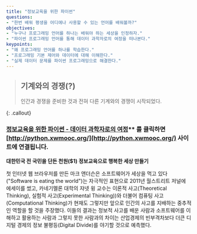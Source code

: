 ```yaml
---
title: "정보교육을 위한 파이썬"
questions:
- "한번 배워 평생을 어디에나 사용할 수 있는 언어를 배워볼까?"
objectives:
- "누구나 프로그래밍 언어를 하나는 배워야 하는 세상을 인정하자."
- "파이썬 프로그래밍 언어를 통해 데이터 과학자로의 여정을 떠나본다."
keypoints:
- "왜 프로그래밍 언어를 하나를 학습한다."
- "프로그래밍 기본 제어와 데이터에 대해 이해한다."
- "실제 데이터 문제를 파이썬 프로그래밍으로 해결한다."
---
```


> ## 기계와의 경쟁(?)
>
> 인간과 경쟁을 준비한 것과 전혀 다른 기계와의 경쟁이 시작되었다. 
> 
{: .callout}


### [**정보교육을 위한 파이썬 - 데이터 과학자로의 여정**](http://python.xwmooc.org/)** 를 클릭하면 [http://python.xwmooc.org/](http://python.xwmooc.org/) 사이트에 연결됩니다.


**대한민국 전 국민을 단돈 천원($1) 정보교육으로 행복한 세상 만들기**

첫 인터넷 웹 브라우저를 만든 마크 앤더슨은 소프트웨어가 세상을 먹고 있다("Software is eating the world")는 자극적인 표현으로 2011년 월스트리트 저널에 에세이를 썼고, 카네기멜론 대학의 쟈넷 윙 교수는 이론적 사고(Theoretical Thinking), 실험적 사고(Experimental Thinking))와 더불어 컴퓨팅 사고(Computational Thinking)가 현재도 그렇지만 앞으로 인간의 사고를 지배하는 중추적인 역할을 할 것을 주장했다. 이들의 결과는 정보적 사고를 배운 사람과 소프트웨어를 이해하고 활용하는 사람과 그렇지 못한 사람과의 차이는 산업경제의 빈부격차보다 더큰 디지털 경제의 정보 불평등(Digital Divide)를 야기할 것으로 예측했다.

